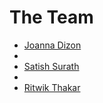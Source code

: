 # The Team

- [Joanna Dizon](https://github.com/joannadizon)
-
- [Satish Surath](https://github.com/nomadic-me)
-
- [Ritwik Thakar](https://github.com/ritwikthakar)
